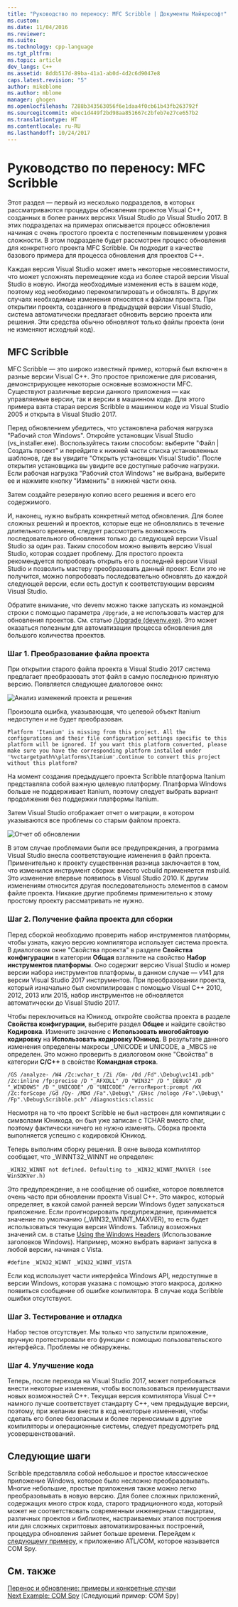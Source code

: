 ```yaml
---
title: "Руководство по переносу: MFC Scribble | Документы Майкрософт"
ms.custom: 
ms.date: 11/04/2016
ms.reviewer: 
ms.suite: 
ms.technology: cpp-language
ms.tgt_pltfrm: 
ms.topic: article
dev_langs: C++
ms.assetid: 8ddb517d-89ba-41a1-ab0d-4d2c6d9047e8
caps.latest.revision: "5"
author: mikeblome
ms.author: mblome
manager: ghogen
ms.openlocfilehash: 7288b343563056f6e1daa4f0cb61b43fb263792f
ms.sourcegitcommit: ebec1d449f2bd98aa851667c2bfeb7e27ce657b2
ms.translationtype: HT
ms.contentlocale: ru-RU
ms.lasthandoff: 10/24/2017
---
```

# <a name="porting-guide-mfc-scribble"></a>Руководство по переносу: MFC Scribble
Этот раздел — первый из несколько подразделов, в которых рассматриваются процедуры обновления проектов Visual C++, созданных в более ранних версиях Visual Studio до Visual Studio 2017. В этих подразделах на примерах описывается процесс обновления начиная с очень простого проекта с постепенным повышением уровня сложности. В этом подразделе будет рассмотрен процесс обновления для конкретного проекта MFC Scribble. Он подходит в качестве базового примера для процесса обновления для проектов C++.  
  
 Каждая версия Visual Studio может иметь некоторые несовместимости, что может усложнять перемещение кода из более старой версии Visual Studio в новую. Иногда необходимые изменения есть в вашем коде, поэтому код необходимо перекомпилировать и обновлять. В других случаях необходимые изменения относятся к файлам проекта. При открытии проекта, созданного в предыдущей версии Visual Studio, система автоматически предлагает обновить версию проекта или решения. Эти средства обычно обновляют только файлы проекта (они не изменяют исходный код).  
  
## <a name="mfc-scribble"></a>MFC Scribble  
 MFC Scribble — это широко известный пример, который был включен в разные версии Visual C++. Это простое приложение для рисования, демонстрирующее некоторые основные возможности MFC. Существуют различные версии данного приложения — как управляемые версии, так и версии в машинном коде. Для этого примера взята старая версия Scribble в машинном коде из Visual Studio 2005 и открыта в Visual Studio 2017.  
  
 Перед обновлением убедитесь, что установлена рабочая нагрузка "Рабочий стол Windows". Откройте установщик Visual Studio (vs_installer.exe). Воспользуйтесь таким способом: выберите "Файл | Создать проект" и перейдите к нижней части списка установленных шаблонов, где вы увидите "Открыть установщик Visual Studio". После открытия установщика вы увидите все доступные рабочие нагрузки. Если рабочая нагрузка "Рабочий стол Windows" не выбрана, выберите ее и нажмите кнопку "Изменить" в нижней части окна. 


 Затем создайте резервную копию всего решения и всего его содержимого. 
 
 И, наконец, нужно выбрать конкретный метод обновления. Для более сложных решений и проектов, которые еще не обновлялись в течение длительного времени, следует рассмотреть возможность последовательного обновления только до следующей версии Visual Studio за один раз. Таким способом можно выявить версию Visual Studio, которая создает проблему. Для простого проекта рекомендуется попробовать открыть его в последней версии Visual Studio и позволить мастеру преобразовать данный проект. Если это не получится, можно попробовать последовательно обновлять до каждой следующей версии, если есть доступ к соответствующим версиям Visual Studio.  
  
 Обратите внимание, что devenv можно также запускать из командной строки с помощью параметра `/Upgrade`, а не использовать мастер для обновления проектов. См. статью [/Upgrade (devenv.exe)](/visualstudio/ide/reference/upgrade-devenv-exe). Это может оказаться полезным для автоматизации процесса обновления для большого количества проектов.  
  
### <a name="step-1-converting-the-project-file"></a>Шаг 1. Преобразование файла проекта  
 При открытии старого файла проекта в Visual Studio 2017 система предлагает преобразовать этот файл в самую последнюю принятую версию. Появляется следующее диалоговое окно:  
  
 ![Анализ изменений проекта и решения](../porting/media/scribbleprojectupgrade.PNG "ScribbleProjectUpgrade")  
  
 Произошла ошибка, указывающая, что целевой объект Itanium недоступен и не будет преобразован.  
  
```Output  
Platform 'Itanium' is missing from this project. All the configurations and their file configuration settings specific to this platform will be ignored. If you want this platform converted, please make sure you have the corresponding platform installed under '%vctargetpath%\platforms\Itanium'.Continue to convert this project without this platform?  
```  
  
 На момент создания предыдущего проекта Scribble платформа Itanium представляла собой важную целевую платформу. Платформа Windows больше не поддерживает Itanium, поэтому следует выбрать вариант продолжения без поддержки платформы Itanium.  
  
 Затем Visual Studio отображает отчет о миграции, в котором указываются все проблемы со старым файлом проекта.  
  
 ![Отчет об обновлении](../porting/media/scribblemigrationreport.PNG "ScribbleMigrationReport")  
  
 В этом случае проблемами были все предупреждения, а программа Visual Studio внесла соответствующие изменения в файл проекта. Применительно к проекту существенная разница заключается в том, что изменился инструмент сборки: вместо vcbuild применяется msbuild. Это изменение впервые появилось в Visual Studio 2010. К другим изменениям относится другая последовательность элементов в самом файле проекта. Никакие другие проблемы применительно к этому простому проекту рассматривать не нужно.  
  
### <a name="step-2-getting-it-to-build"></a>Шаг 2. Получение файла проекта для сборки  
 Перед сборкой необходимо проверить набор инструментов платформы, чтобы узнать, какую версию компилятора использует система проекта. В диалоговом окне "Свойства проекта" в разделе **Свойства конфигурации** в категории **Общая** взгляните на свойство **Набор инструментов платформы**. Оно содержит версию Visual Studio и номер версии набора инструментов платформы, в данном случае — v141 для версии Visual Studio 2017 инструментов. При преобразовании проекта, который изначально был скомпилирован с помощью Visual C++ 2010, 2012, 2013 или 2015, набор инструментов не обновляется автоматически до Visual Studio 2017.   
  
  Чтобы переключиться на Юникод, откройте свойства проекта в разделе **Свойства конфигурации**, выберите раздел **Общее** и найдите свойство **Кодировка**. Измените значение с **Использовать многобайтовую кодировку** на **Использовать кодировку Юникод**. В результате данного изменения определены макросы _UNICODE и UNICODE, а _MBCS не определен. Это можно проверить в диалоговом окне "Свойства" в категории **C/C++** в свойстве **Командная строка**.  
  
```Output  
/GS /analyze- /W4 /Zc:wchar_t /Zi /Gm- /Od /Fd".\Debug\vc141.pdb" /Zc:inline /fp:precise /D "_AFXDLL" /D "WIN32" /D "_DEBUG" /D "_WINDOWS" /D "_UNICODE" /D "UNICODE" /errorReport:prompt /WX /Zc:forScope /Gd /Oy- /MDd /Fa".\Debug\" /EHsc /nologo /Fo".\Debug\" /Fp".\Debug\Scribble.pch" /diagnostics:classic 
```  
  
 Несмотря на то что проект Scribble не был настроен для компиляции с символами Юникода, он был уже записан с TCHAR вместо char, поэтому фактически ничего не нужно изменять. Сборка проекта выполняется успешно с кодировкой Юникод.  
  
 Теперь выполним сборку решения. В окне вывода компилятор сообщает, что _WINNT32_WINNT не определен:  
  
```Output  
_WIN32_WINNT not defined. Defaulting to _WIN32_WINNT_MAXVER (see WinSDKVer.h)  
```  
  
 Это предупреждение, а не сообщение об ошибке, которое появляется очень часто при обновлении проекта Visual C++. Это макрос, который определяет, в какой самой ранней версии Windows будет запускаться приложение. Если проигнорировать предупреждение, принимается значение по умолчанию (_WIN32_WINNT_MAXVER), то есть будет использоваться текущая версия Windows. Таблицу возможных значений см. в статье [Using the Windows Headers](https://msdn.microsoft.com/en-us/library/aa383745.aspx) (Использование заголовков Windows). Например, можно выбрать вариант запуска в любой версии, начиная с Vista.  
  
```  
#define _WIN32_WINNT _WIN32_WINNT_VISTA  
```  
  
 Если код использует части интерфейса Windows API, недоступные в версии Windows, которая указана с помощью этого макроса, должно появиться сообщение об ошибке компилятора. В случае кода Scribble ошибки отсутствуют.  
  
### <a name="step-3-testing-and-debugging"></a>Шаг 3. Тестирование и отладка  
 Набор тестов отсутствует. Мы только что запустили приложение, вручную протестировали его функции с помощью пользовательского интерфейса. Проблемы не обнаружены.  
  
### <a name="step-4-improve-the-code"></a>Шаг 4. Улучшение кода  
 Теперь, после перехода на Visual Studio 2017, может потребоваться внести некоторые изменения, чтобы воспользоваться преимуществами новых возможностей C++. Текущая версия компилятора Visual C++ намного лучше соответствует стандарту C++, чем предыдущие версии, поэтому, при желании внести в код некоторые изменения, чтобы сделать его более безопасным и более переносимым в другие компиляторы и операционные системы, следует предусмотреть ряд усовершенствований.  
  
## <a name="next-steps"></a>Следующие шаги  
 Scribble представляла собой небольшое и простое классическое приложение Windows, которое было несложно преобразовывать. Многие небольшие, простые приложения также можно легко преобразовывать в новую версию.  Для более сложных приложений, содержащих много строк кода, старого традиционного кода, который может не соответствовать современным инженерным стандартам, различных проектов и библиотек, настраиваемых этапов построения или для сложных скриптовых автоматизированных построений, процедура обновления займет больше времени. Перейдем к [следующему примеру](../porting/porting-guide-com-spy.md), к приложению ATL/COM, которое называется COM Spy.  
  
## <a name="see-also"></a>См. также  
 [Перенос и обновление: примеры и конкретные случаи](../porting/porting-and-upgrading-examples-and-case-studies.md)   
 [Next Example: COM Spy](../porting/porting-guide-com-spy.md) (Следующий пример: COM Spy)
